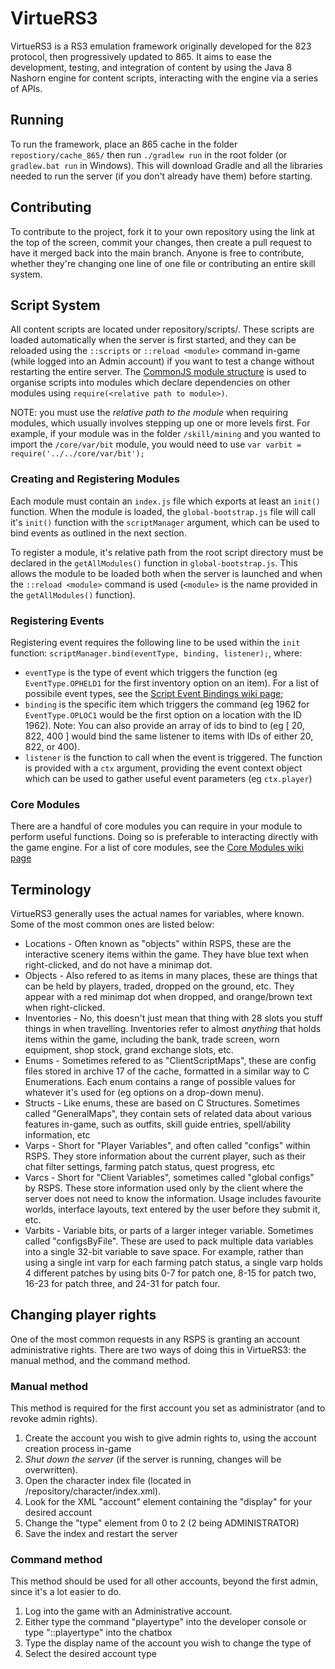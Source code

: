 # VirtueRS3

VirtueRS3 is a RS3 emulation framework originally developed for the 823 protocol, then progressively updated to 865. It aims to ease the development, testing, and integration of content by using the Java 8 Nashorn engine for content scripts, interacting with the engine via a series of APIs.

## Running

To run the framework, place an 865 cache in the folder `repostiory/cache_865/` then run `./gradlew run` in the root folder (or `gradlew.bat run` in Windows). This will download Gradle and all the libraries needed to run the server (if you don't already have them) before starting.

## Contributing

To contribute to the project, fork it to your own repository using the link at the top of the screen, commit your changes, then create a pull request to have it merged back into the main branch. Anyone is free to contribute, whether they're changing one line of one file or contributing an entire skill system.

## Script System

All content scripts are located under repository/scripts/. These scripts are loaded automatically when the server is first started, and they can be reloaded using the `::scripts` or `::reload <module>` command in-game (while logged into an Admin account) if you want to test a change without restarting the entire server. The [CommonJS module structure](http://wiki.commonjs.org/wiki/Modules/1.1) is used to organise scripts into modules which declare dependencies on other modules using `require(<relative path to module>)`. 

NOTE: you must use the _relative path to the module_ when requiring modules, which usually involves stepping up one or more levels first. For example, if your module was in the folder `/skill/mining` and you wanted to import the `/core/var/bit` module, you would need to use `var varbit = require('../../core/var/bit');`

### Creating and Registering Modules

Each module must contain an `index.js` file which exports at least an `init()` function. When the module is loaded, the `global-bootstrap.js` file will call it's `init()` function with the `scriptManager` argument, which can be used to bind events as outlined in the next section. 

To register a module, it's relative path from the root script directory must be declared in the `getAllModules()` function in `global-bootstrap.js`. This allows the module to be loaded both when the server is launched and when the `::reload <module>` command is used (`<module>` is the name provided in the `getAllModules()` function).

### Registering Events

Registering event requires the following line to be used within the `init` function: `scriptManager.bind(eventType, binding, listener);`, where: 
+ `eventType` is the type of event which triggers the function (eg `EventType.OPHELD1` for the first inventory option on an item). For a list of possibile event types, see the [Script Event Bindings wiki page](https://github.com/Sundays211/VirtueRS3/wiki/Script-Event-Bindings);
+ `binding` is the specific item which triggers the command (eg 1962 for `EventType.OPLOC1` would be the first option on a location with the ID 1962). Note: You can also provide an array of ids to bind to (eg [ 20, 822, 400 ] would bind the same listener to items with IDs of either 20, 822, or 400).
+ `listener` is the function to call when the event is triggered. The function is provided with a `ctx` argument, providing the event context object which can be used to gather useful event parameters (eg `ctx.player`)

### Core Modules

There are a handful of core modules you can require in your module to perform useful functions. Doing so is preferable to interacting directly with the game engine.
For a list of core modules, see the [Core Modules wiki page](https://github.com/Sundays211/VirtueRS3/wiki/Core-Modules)

## Terminology

VirtueRS3 generally uses the actual names for variables, where known. Some of the most common ones are listed below:
+ Locations - Often known as "objects" within RSPS, these are the interactive scenery items within the game. They have blue text when right-clicked, and do not have a minimap dot.
+ Objects - Also refered to as items in many places, these are things that can be held by players, traded, dropped on the ground, etc. They appear with a red minimap dot when dropped, and orange/brown text when right-clicked.
+ Inventories - No, this doesn't just mean that thing with 28 slots you stuff things in when travelling. Inventories refer to almost *anything* that holds items within the game, including the bank, trade screen, worn equipment, shop stock, grand exchange slots, etc. 
+ Enums - Sometimes refered to as "ClientScriptMaps", these are config files stored in archive 17 of the cache, formatted in a similar way to C Enumerations. Each enum contains a range of possible values for whatever it's used for (eg options on a drop-down menu).
+ Structs - Like enums, these are based on C Structures. Sometimes called "GeneralMaps", they contain sets of related data about various features in-game, such as outfits, skill guide entries, spell/ability information, etc
+ Varps - Short for "Player Variables", and often called "configs" within RSPS. They store information about the current player, such as their chat filter settings, farming patch status, quest progress, etc
+ Varcs - Short for "Client Variables", sometimes called "global configs" by RSPS. These store information used only by the client where the server does not need to know the information. Usage includes favourite worlds, interface layouts, text entered by the user before they submit it, etc.
+ Varbits - Variable bits, or parts of a larger integer variable. Sometimes called "configsByFile". These are used to pack multiple data variables into a single 32-bit variable to save space. For example, rather than using a single int varp for each farming patch status, a single varp holds 4 different patches by using bits 0-7 for patch one, 8-15 for patch two, 16-23 for patch three, and 24-31 for patch four.

## Changing player rights
One of the most common requests in any RSPS is granting an account administrative rights. There are two ways of doing this in VirtueRS3: the manual method, and the command method.

### Manual method
This method is required for the first account you set as administrator (and to revoke admin rights).

1. Create the account you wish to give admin rights to, using the account creation process in-game
2. *Shut down the server* (if the server is running, changes will be overwritten). 
3. Open the character index file (located in /repository/character/index.xml).
4. Look for the XML "account" element containing the "display" for your desired account
5. Change the "type" element from 0 to 2 (2 being ADMINISTRATOR)
6. Save the index and restart the server

### Command method
This method should be used for all other accounts, beyond the first admin, since it's a lot easier to do.

1. Log into the game with an Administrative account.
2. Either type the command "playertype" into the developer console or type "::playertype" into the chatbox
3. Type the display name of the account you wish to change the type of
4. Select the desired account type

